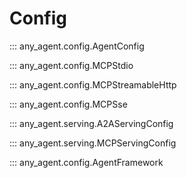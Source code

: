 # Config

::: any_agent.config.AgentConfig

::: any_agent.config.MCPStdio

::: any_agent.config.MCPStreamableHttp

::: any_agent.config.MCPSse

::: any_agent.serving.A2AServingConfig

::: any_agent.serving.MCPServingConfig

::: any_agent.config.AgentFramework
